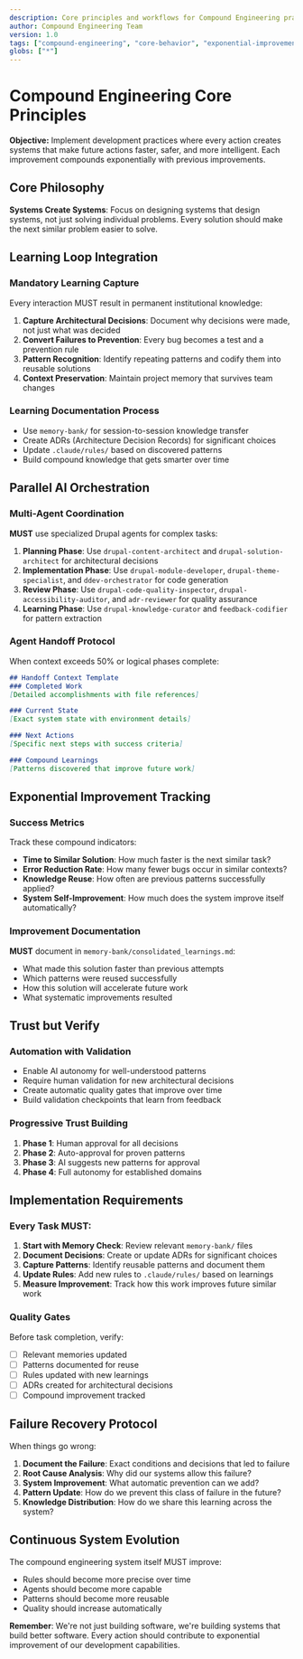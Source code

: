 ```yaml
---
description: Core principles and workflows for Compound Engineering practices that create exponentially improving development systems.
author: Compound Engineering Team
version: 1.0
tags: ["compound-engineering", "core-behavior", "exponential-improvement", "learning-loop"]
globs: ["*"]
---
```

# Compound Engineering Core Principles

**Objective:** Implement development practices where every action creates systems that make future actions faster, safer, and more intelligent. Each improvement compounds exponentially with previous improvements.

## Core Philosophy

**Systems Create Systems**: Focus on designing systems that design systems, not just solving individual problems. Every solution should make the next similar problem easier to solve.

## Learning Loop Integration

### Mandatory Learning Capture
Every interaction MUST result in permanent institutional knowledge:

1. **Capture Architectural Decisions**: Document why decisions were made, not just what was decided
2. **Convert Failures to Prevention**: Every bug becomes a test and a prevention rule
3. **Pattern Recognition**: Identify repeating patterns and codify them into reusable solutions
4. **Context Preservation**: Maintain project memory that survives team changes

### Learning Documentation Process
- Use `memory-bank/` for session-to-session knowledge transfer
- Create ADRs (Architecture Decision Records) for significant choices
- Update `.claude/rules/` based on discovered patterns
- Build compound knowledge that gets smarter over time

## Parallel AI Orchestration

### Multi-Agent Coordination
**MUST** use specialized Drupal agents for complex tasks:

1. **Planning Phase**: Use `drupal-content-architect` and `drupal-solution-architect` for architectural decisions
2. **Implementation Phase**: Use `drupal-module-developer`, `drupal-theme-specialist`, and `ddev-orchestrator` for code generation
3. **Review Phase**: Use `drupal-code-quality-inspector`, `drupal-accessibility-auditor`, and `adr-reviewer` for quality assurance
4. **Learning Phase**: Use `drupal-knowledge-curator` and `feedback-codifier` for pattern extraction

### Agent Handoff Protocol
When context exceeds 50% or logical phases complete:

```markdown
## Handoff Context Template
### Completed Work
[Detailed accomplishments with file references]

### Current State  
[Exact system state with environment details]

### Next Actions
[Specific next steps with success criteria]

### Compound Learnings
[Patterns discovered that improve future work]
```

## Exponential Improvement Tracking

### Success Metrics
Track these compound indicators:
- **Time to Similar Solution**: How much faster is the next similar task?
- **Error Reduction Rate**: How many fewer bugs occur in similar contexts?
- **Knowledge Reuse**: How often are previous patterns successfully applied?
- **System Self-Improvement**: How much does the system improve itself automatically?

### Improvement Documentation
**MUST** document in `memory-bank/consolidated_learnings.md`:
- What made this solution faster than previous attempts
- Which patterns were reused successfully
- How this solution will accelerate future work
- What systematic improvements resulted

## Trust but Verify

### Automation with Validation
- Enable AI autonomy for well-understood patterns
- Require human validation for new architectural decisions
- Create automatic quality gates that improve over time
- Build validation checkpoints that learn from feedback

### Progressive Trust Building
1. **Phase 1**: Human approval for all decisions
2. **Phase 2**: Auto-approval for proven patterns
3. **Phase 3**: AI suggests new patterns for approval
4. **Phase 4**: Full autonomy for established domains

## Implementation Requirements

### Every Task MUST:
1. **Start with Memory Check**: Review relevant `memory-bank/` files
2. **Document Decisions**: Create or update ADRs for significant choices
3. **Capture Patterns**: Identify reusable patterns and document them
4. **Update Rules**: Add new rules to `.claude/rules/` based on learnings
5. **Measure Improvement**: Track how this work improves future similar work

### Quality Gates
Before task completion, verify:
- [ ] Relevant memories updated
- [ ] Patterns documented for reuse
- [ ] Rules updated with new learnings
- [ ] ADRs created for architectural decisions
- [ ] Compound improvement tracked

## Failure Recovery Protocol

When things go wrong:
1. **Document the Failure**: Exact conditions and decisions that led to failure
2. **Root Cause Analysis**: Why did our systems allow this failure?
3. **System Improvement**: What automatic prevention can we add?
4. **Pattern Update**: How do we prevent this class of failure in the future?
5. **Knowledge Distribution**: How do we share this learning across the system?

## Continuous System Evolution

The compound engineering system itself MUST improve:
- Rules should become more precise over time
- Agents should become more capable
- Patterns should become more reusable
- Quality should increase automatically

**Remember**: We're not just building software, we're building systems that build better software. Every action should contribute to exponential improvement of our development capabilities.